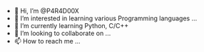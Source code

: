 - 👋 Hi, I’m @P4R4D00X
- 👀 I’m interested in learning various Programming languages ...
- 🌱 I’m currently learning Python, C/C++
- 💞️ I’m looking to collaborate on ...<!--simple Python GUI Applications-->
- 📫 How to reach me ...

<!---
P4R4D00X/P4R4D00X is a ✨ special ✨ repository because its `README.md` (this file) appears on your GitHub profile.
You can click the Preview link to take a look at your changes.
--->
